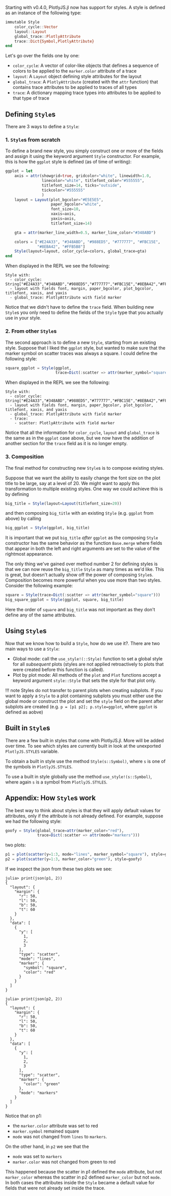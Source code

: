 Starting with v0.4.0, PlotlyJS.jl now has support for styles. A style is
defined as an instance of the following type:

```julia
immutable Style
    color_cycle::Vector
    layout::Layout
    global_trace::PlotlyAttribute
    trace::Dict{Symbol,PlotlyAttribute}
end
```

Let's go over the fields one by one:

- `color_cycle`: A vector of color-like objects that defines a sequence of
colors to be applied to the `marker.color` attribute of a trace
- `layout`: A `Layout` object defining style attributes for the layout
- `global_trace`: A `PlotlyAttribute` (created with the `attr` function) that
contains trace attributes to be applied to traces of all types
- `trace`: A dictionary mapping trace types into attributes to be applied to
that type of trace

## Defining `Style`s

There are 3 ways to define a `Style`:

### 1. `Style`s from scratch

To define a brand new style, you simply construct one or more of the fields and
assign it using the keyword argument `Style` constructor. For example, this is
how the `ggplot` style is defined (as of time of writing):

```julia
ggplot = let
    axis = attr(showgrid=true, gridcolor="white", linewidth=1.0,
                linecolor="white", titlefont_color="#555555",
                titlefont_size=14, ticks="outside",
                tickcolor="#555555"
                )
    layout = Layout(plot_bgcolor="#E5E5E5",
                    paper_bgcolor="white",
                    font_size=10,
                    xaxis=axis,
                    yaxis=axis,
                    titlefont_size=14)

    gta = attr(marker_line_width=0.5, marker_line_color="#348ABD")

    colors = ["#E24A33", "#348ABD", "#988ED5", "#777777", "#FBC15E",
              "#8EBA42", "#FFB5B8"]
    Style(layout=layout, color_cycle=colors, global_trace=gta)
end
```

When displayed in the REPL we see the following:

```
Style with:
  - color_cycle: String["#E24A33","#348ABD","#988ED5","#777777","#FBC15E","#8EBA42","#FFB5B8"]
  - layout with fields font, margin, paper_bgcolor, plot_bgcolor, titlefont, xaxis, and yaxis
  - global_trace: PlotlyAttribute with field marker
```

Notice that we didn't have to define the `trace` field. When building new
`Style`s you only need to define the fields of the `Style` type that you
actually use in your style.

### 2. From other `Style`s

The second approach is to define a new `Style`, starting from an existing
style. Suppose that I liked the `ggplot` style, but wanted to make sure that
the marker symbol on scatter traces was always a square. I could define the
following style:

```julia
square_ggplot = Style(ggplot,
                      trace=Dict(:scatter => attr(marker_symbol="square")))
```

When displayed in the REPL we see the following:

```
Style with:
  - color_cycle: String["#E24A33","#348ABD","#988ED5","#777777","#FBC15E","#8EBA42","#FFB5B8"]
  - layout with fields font, margin, paper_bgcolor, plot_bgcolor, titlefont, xaxis, and yaxis
  - global_trace: PlotlyAttribute with field marker
  - trace:
    - scatter: PlotlyAttribute with field marker
```

Notice that all the information for `color_cycle`, `layout` and `global_trace`
is the same as in the `ggplot` case above, but we now have the addition of
another section for the `trace` field as it is no longer empty.

### 3. Composition

The final method for constructing new `Style`s is to compose existing styles.

Suppose that we want the ability to easily change the font size on the plot
title to be large, say at a level of 20. We might want to apply this
transformation to multiple existing styles. One way we could achieve this is by
defining

```julia
big_title = Style(layout=Layout(titlefont_size=20))
```

and then composing `big_title` with an existing `Style` (e.g. `ggplot` from
above) by calling

```julia
big_ggplot = Style(ggplot, big_title)
```

It is important that we put `big_title` _after_ `ggplot` as the composing
`Style` constructor has the same behavior as the function `Base.merge` where
fields that appear in both the left and right arguments are set to the value of
the rightmost appearance.

The only thing we've gained over method number 2 for defining styles is that we
can now reuse the `big_title` `Style` as many times as we'd like. This is
great, but doesn't actually show off the power of composing `Style`s.
Composition becomes more powerful when you use more than two styles. Consider
the following example:

```julia
square = Style(trace=Dict(:scatter => attr(marker_symbol="square")))
big_square_ggplot = Style(ggplot, square, big_title)
```

Here the order of `square` and `big_title` was not important as they don't
define any of the same attributes.

## Using `Style`s

Now that we know how to build a `Style`, how do we use it?. There are two main
ways to use a `Style`:

- Global mode: call the `use_style!(::Style)` function to set a global style
for all _subsequent_ plots (styles are not applied retroactively to plots that
were created before this function is called).
- Plot by plot mode: All methods of the `plot` and `Plot` functions accept a
keyword argument `style::Style` that sets the style for that plot only.

!!! note
    Styles do not transfer to parent plots when creating subplots. If you want
    to apply a `Style` to a plot containing subplots you must either use the
    global mode or construct the plot and set the `style` field on the parent
    after subplots are created (e.g. `p = [p1 p2]; p.style=ggplot`, where
    `ggplot` is defined as aobve)

## Built in `Style`s

There are a few built in styles that come with PlotlyJS.jl. More will be added
over time. To see which styles are currently built in look at the unexported
`PlotlyJS.STYLES` variable.

To obtain a built in style use the method `Style(s::Symbol)`, where `s` is one
of the symbols in `PlotlyJS.STYLES`.

To use a built in style globally use the method `use_style!(s::Symbol)`, where
again `s` is a symbol from `PlotlyJS.STYLES`.

## Appendix: How `Style`s work

The best way to think about styles is that they will apply default values for
attributes, only if the attribute is not already defined. For example, suppose
we had the following style:

```julia
goofy = Style(global_trace=attr(marker_color="red"),
              trace=Dict(:scatter => attr(mode="markers")))
```

two plots:

```julia
p1 = plot(scatter(y=1:3, mode="lines", marker_symbol="square"), style=goofy)
p2 = plot(scatter(y=1:3, marker_color="green"), style=goofy)
```

If we inspect the json from these two plots we see:

```
julia> print(json(p1, 2))
{
  "layout": {
    "margin": {
      "r": 50,
      "l": 50,
      "b": 50,
      "t": 60
    }
  },
  "data": [
    {
      "y": [
        1,
        2,
        3
      ],
      "type": "scatter",
      "mode": "lines",
      "marker": {
        "symbol": "square",
        "color": "red"
      }
    }
  ]
}

julia> print(json(p2, 2))
{
  "layout": {
    "margin": {
      "r": 50,
      "l": 50,
      "b": 50,
      "t": 60
    }
  },
  "data": [
    {
      "y": [
        1,
        2,
        3
      ],
      "type": "scatter",
      "marker": {
        "color": "green"
      },
      "mode": "markers"
    }
  ]
}
```

Notice that on p1:

- the `marker.color` attribute was set to red
- `marker.symbol` remained square
- `mode` was not changed from `lines` to `markers`.

On the other hand, in `p2` we see that the

- `mode` was set to `markers`
- `marker.color` was not changed from green to red

This happened because the scatter in p1 defined the `mode` attribute, but not
`marker_color` whereas the scatter in p2 defined `marker_color` but not `mode`.
In both cases the attributes inside the `Style` became a default value for
fields that were not already set inside the trace.
